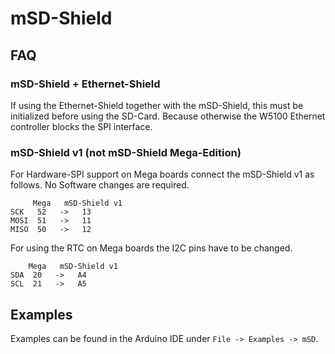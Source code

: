 # mSD-Shield

## FAQ

### mSD-Shield + Ethernet-Shield
If using the Ethernet-Shield together with the mSD-Shield, this must be initialized before using the SD-Card. Because otherwise the W5100 Ethernet controller blocks the SPI interface.

### mSD-Shield v1 (not mSD-Shield Mega-Edition)
For Hardware-SPI support on Mega boards connect the mSD-Shield v1 as follows.
No Software changes are required.

         Mega   mSD-Shield v1
    SCK   52   ->   13
    MOSI  51   ->   11
    MISO  50   ->   12
    
For using the RTC on Mega boards the I2C pins have to be changed.

        Mega   mSD-Shield v1
    SDA  20   ->   A4
    SCL  21   ->   A5


## Examples

Examples can be found in the Arduino IDE under ```File -> Examples -> mSD```.
